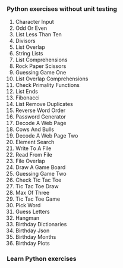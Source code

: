 ### Python exercises without unit testing 
1. Character Input  
2. Odd Or Even  
3. List Less Than Ten   
4. Divisors   
5. List Overlap   
6. String Lists   
7. List Comprehensions   
8. Rock Paper Scissors    
9. Guessing Game One    
10. List Overlap Comprehensions   
11. Check Primality Functions    
12. List Ends  
13. Fibonacci   
14. List Remove Duplicates   
15. Reverse Word Order    
16. Password Generator     
17. Decode A Web Page     
18. Cows And Bulls    
19. Decode A Web Page Two     
20. Element Search  
21. Write To A File  
22. Read From File  
23. File Overlap   
24. Draw A Game Board   
25. Guessing Game Two    
26. Check Tic Tac Toe   
27. Tic Tac Toe Draw   
28. Max Of Three  
29. Tic Tac Toe Game    
30. Pick Word   
31. Guess Letters   
32. Hangman   
33. Birthday Dictionaries  
34. Birthday Json   
35. Birthday Months   
36. Birthday Plots 


### Learn Python exercises
